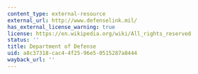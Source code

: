 ```yaml
---
content_type: external-resource
external_url: http://www.defenselink.mil/
has_external_license_warning: true
license: https://en.wikipedia.org/wiki/All_rights_reserved
status: ''
title: Department of Defense
uid: a8c37318-cac4-4f25-96e5-0515287a8444
wayback_url: ''
---
```

